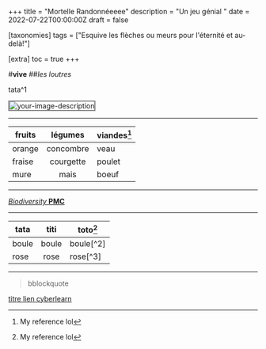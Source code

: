 +++
title = "Mortelle Randonnéeeee"
description = "Un jeu génial "
date = 2022-07-22T00:00:00Z
draft = false

[taxonomies]
tags = ["Esquive les flèches ou meurs pour l'éternité et au-delà!"]

[extra]
toc = true
+++

#**vive** 
##*les loutres* 

tata^1

<img src= "https://biodiversitypmc.sibils.org/img/logo_banner.7ff68d4d.png" alt="your-image-description" style="border:2px solid grey;">

_____________________________
|fruits|légumes|viandes[^1]|
|------|:-------:|-------|
|orange|concombre|veau|
|fraise|courgette|poulet|
|mure|mais|boeuf|
______________________________

[^1]: My reference lol

[*Biodiversity* **PMC**](https://biodiversitypmc.sibils.org/ )


-----------------------
|tata|titi|toto[^1]|
|------|:-----:|-------|
|boule|boule|boule[^2]|
|rose|rose|rose[^3]|
*********
>bblockquote

[titre lien cyberlearn](https://cyberlearn.hes-so.ch/)

